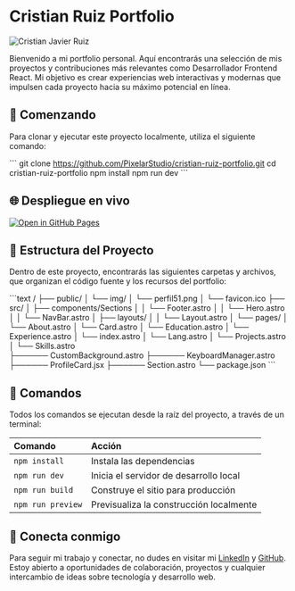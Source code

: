 
# Cristian Ruiz Portfolio

![Cristian Javier Ruiz](../public/img/perfil51.png)

Bienvenido a mi portfolio personal. Aquí encontrarás una selección de mis proyectos y contribuciones más relevantes como Desarrollador Frontend React. Mi objetivo es crear experiencias web interactivas y modernas que impulsen cada proyecto hacia su máximo potencial en línea.

## 🚀 Comenzando

Para clonar y ejecutar este proyecto localmente, utiliza el siguiente comando:

\```
git clone https://github.com/PixelarStudio/cristian-ruiz-portfolio.git
cd cristian-ruiz-portfolio
npm install
npm run dev
\```

## 🌐 Despliegue en vivo

[![Open in GitHub Pages](https://github.com/pages/badge.svg)](https://pixelarstudio.github.io/cristian-ruiz-portfolio)

## 📂 Estructura del Proyecto

Dentro de este proyecto, encontrarás las siguientes carpetas y archivos, que organizan el código fuente y los recursos del portfolio:

\```text
/
├── public/
│   └── img/
│       └── perfil51.png
│       └── favicon.ico
├── src/
│   ├── components/Sections
│   │   └── Footer.astro
│   │   └── Hero.astro
│   │   └── NavBar.astro
│   ├── layouts/
│   │   └── Layout.astro
│   └── pages/
│       └── About.astro
│       └── Card.astro
│       └── Education.astro
│       └── Experience.astro
│       └── index.astro
│       └── Lang.astro
│       └── Projects.astro
│       └── Skills.astro      
├────── CustomBackground.astro
├────── KeyboardManager.astro
├────── ProfileCard.jsx
├────── Section.astro
└── package.json
\```

## 🧰 Comandos

Todos los comandos se ejecutan desde la raíz del proyecto, a través de un terminal:

| Comando           | Acción                                         |
| :---------------- | :--------------------------------------------- |
| `npm install`     | Instala las dependencias                       |
| `npm run dev`     | Inicia el servidor de desarrollo local         |
| `npm run build`   | Construye el sitio para producción             |
| `npm run preview` | Previsualiza la construcción localmente        |


## 🤝 Conecta conmigo

Para seguir mi trabajo y conectar, no dudes en visitar mi [LinkedIn](https://www.linkedin.com/in/cj-ruiz/) y [GitHub](https://github.com/PixelarStudio). Estoy abierto a oportunidades de colaboración, proyectos y cualquier intercambio de ideas sobre tecnología y desarrollo web.
